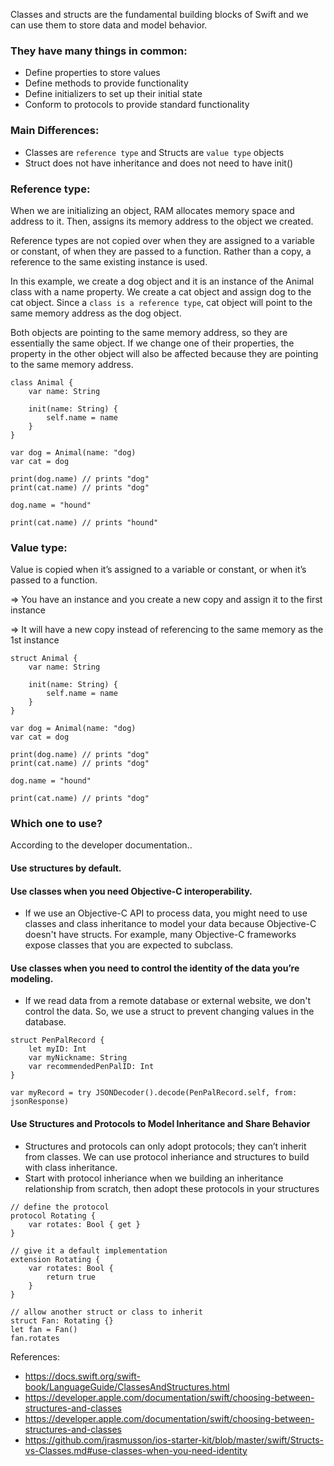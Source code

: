 Classes and structs are the fundamental building blocks of Swift and we can use them to store data and model behavior. 

### They have many things in common:
- Define properties to store values 
- Define methods to provide functionality 
- Define initializers to set up their initial state
- Conform to protocols to provide standard functionality 

### Main Differences:
- Classes are `reference type` and Structs are `value type` objects
- Struct does not have inheritance and does not need to have init()

### Reference type: 
When we are initializing an object, RAM allocates memory space and address to it. Then, assigns its memory address to the object we created.

Reference types are not copied over when they are assigned to a variable or constant, of when they are passed to a function. Rather than a copy, a reference to the same existing instance is used.

In this example, we create a dog object and it is an instance of the Animal class with a name property. We create a cat object and assign dog to the cat object. Since a `class is a reference type`, cat object will point to the same memory address as the dog object. 

Both objects are pointing to the same memory address, so they are essentially the same object. If we change one of their properties, the property in the other object will also be affected because they are pointing to the same memory address.

```
class Animal {
	var name: String

	init(name: String) { 
		self.name = name
	}
}

var dog = Animal(name: "dog)
var cat = dog

print(dog.name) // prints "dog"
print(cat.name) // prints "dog"

dog.name = "hound"

print(cat.name) // prints "hound"
```

### Value type: 

Value is copied when it’s assigned to a variable or constant, or when it’s passed to a function.

=> You have an instance and you create a new copy and assign it to the first instance

=> It will have a new copy instead of referencing to the same memory as the 1st instance


```
struct Animal {
	var name: String

	init(name: String) { 
		self.name = name
	}
}

var dog = Animal(name: "dog)
var cat = dog

print(dog.name) // prints "dog"
print(cat.name) // prints "dog"

dog.name = "hound"

print(cat.name) // prints "dog"
```

### Which one to use?

According to the developer documentation..

#### Use structures by default.

#### Use classes when you need Objective-C interoperability.
- If we use an Objective-C API to process data, you might need to use classes and class inheritance to model your data because Objective-C doesn't have structs. For example, many Objective-C frameworks expose classes that you are expected to subclass.

#### Use classes when you need to control the identity of the data you’re modeling.
- If we read data from a remote database or external website, we don't control the data. So, we use a struct to prevent changing values in the database.

```
struct PenPalRecord {
    let myID: Int
    var myNickname: String
    var recommendedPenPalID: Int
}

var myRecord = try JSONDecoder().decode(PenPalRecord.self, from: jsonResponse)
```

#### Use Structures and Protocols to Model Inheritance and Share Behavior

- Structures and protocols can only adopt protocols; they can’t inherit from classes. We can use protocol inheriance and structures to build with class inheritance. 
- Start with protocol inheriance when we building an inheritance relationship from scratch, then adopt these protocols in your structures

```
// define the protocol
protocol Rotating {
    var rotates: Bool { get }
}

// give it a default implementation
extension Rotating {
    var rotates: Bool {
        return true
    }
}

// allow another struct or class to inherit
struct Fan: Rotating {}
let fan = Fan()
fan.rotates
```


References:
- https://docs.swift.org/swift-book/LanguageGuide/ClassesAndStructures.html
- https://developer.apple.com/documentation/swift/choosing-between-structures-and-classes
- https://developer.apple.com/documentation/swift/choosing-between-structures-and-classes
- https://github.com/jrasmusson/ios-starter-kit/blob/master/swift/Structs-vs-Classes.md#use-classes-when-you-need-identity


